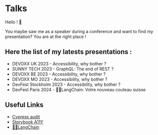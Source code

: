 # Talks

Hello ! 👋

You maybe saw me as a speaker during a conference and want to find my presentation? You are at the right place !

## Here the list of my latests presentations :
- DEVOXX UK 2023 - Accessibility, why bother ? 
- SUNNY TECH 2023 - GraphQL: The end of REST ?
- DEVOXX BE 2023 - Accessibility, why bother ? 
- DEVOXX MO 2023 - Accessibility, why bother ?
- DevFest Stockholm 2023 - Accessibility, why bother ?
- DevFest Paris 2024 - 🦜🔗LangChain: Votre nouveau couteau suisse


## Useful Links
- [Cypress audit](https://mfrachet.github.io/cypress-audit/guides/pa11y/installation.html#the-server-configuration)
- [Storybook A11Y](https://storybook.js.org/blog/automate-accessibility-tests-with-storybook/)
- [🦜🔗LangChain](https://www.langchain.com/)
